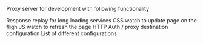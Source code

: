 Proxy server for development with following functionality

Response replay for long loading services
CSS watch to update page on the fligh
JS watch to refresh the page
HTTP Auth / proxy destination configuration
List of different configurations